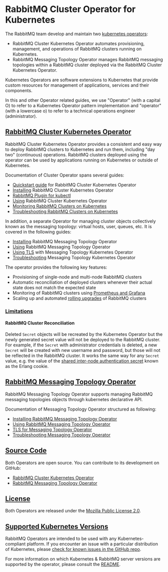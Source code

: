 # RabbitMQ Cluster Operator for Kubernetes

The RabbitMQ team develop and maintain two [kubernetes operators]((https://kubernetes.io/docs/concepts/extend-kubernetes/operator/)):

* RabbitMQ Cluster Kubernetes Operator automates provisioning, management, and operations of RabbitMQ clusters running on Kubernetes.
* RabbitMQ Messaging Topology Operator manages RabbitMQ messaging topologies within a RabbitMQ cluster deployed via the RabbitMQ Cluster Kubernetes Operator.

Kubernetes Operators are software extensions to Kubernetes that provide custom resources for management of applications,
services  and their components.

In this and other Operator related guides, we use "Operator" (with a capital O) to refer to a Kubernetes Operator
pattern implementation and "operator" (with a lowercase o) to refer to a technical operations
engineer (administrator).

## <a id='cluster-operator' class='anchor' href='#cluster-operator'>RabbitMQ Cluster Kubernetes Operator</a>

RabbitMQ Cluster Kubernetes Operator provides a consistent and easy way to deploy RabbitMQ clusters to Kubernetes and
run them, including "day two" (continuous) operations. RabbitMQ clusters deployed using the operator can be
used by applications running on Kubernetes or outside of Kubernetes.

Documentation of Cluster Operator spans several guides:

 * [Quickstart guide](quickstart-operator.html) for RabbitMQ Cluster Kubernetes Operator
 * [Installing](install-operator.html) RabbitMQ Cluster Kubernetes Operator
 * [RabbitMQ Plugin for kubectl](kubectl-plugin.html)
 * [Using](using-operator.html) RabbitMQ Cluster Kubernetes Operator
 * [Monitoring RabbitMQ Clusters on Kubernetes](operator-monitoring.html)
 * [Troubleshooting RabbitMQ Clusters on Kubernetes](troubleshooting-operator.html)

In addition, a separate Operator for managing cluster objects collectively
known as the messaging topology: virtual hosts, user, queues, etc.
It is covered in the following guides:

 * [Installing](install-topology-operator.html) RabbitMQ Messaging Topology Operator
 * [Using](using-topology-operator.html) RabbitMQ Messaging Topology Operator
 * [Using TLS](tls-topology-operator.html) with Messaging Topology Kubernetes Operator
 * [Troubleshooting](troubleshooting-topology-operator.html) Messaging Topology Kubernetes Operator

The operator provides the following key features:

* Provisioning of single-node and multi-node RabbitMQ clusters
* Automatic reconciliation of deployed clusters whenever their actual state does not match the expected state
* Monitoring of RabbitMQ clusters using [Prometheus and Grafana](/prometheus.html)
* Scaling up and automated [rolling upgrades](/upgrade.html) of RabbitMQ clusters

### <a id='limitations' class='anchor' href='#limitations'>Limitations</a>

#### RabbitMQ Cluster Reconciliation

Deleted `Secret` objects will be recreated by the Kubernetes Operator but the newly generated secret value will
not be deployed to the RabbitMQ cluster. For example, if the `Secret` with administrator credentials is deleted,
a new `Secret` will be created with new username and password, but those will not be reflected in the RabbitMQ cluster.
It works the same way for any `Secret` value, e.g. the value of the [shared inter-node authentication secret](/clustering.html#erlang-cookie)
known as the Erlang cookie.
 
## <a id='topology-operator' class='anchor' href='#topology-operator'>RabbitMQ Messaging Topology Operator</a>

RabbitMQ Messaging Topology Operator supports managing RabbitMQ messaging topologies objects through kubernetes declarative API.

Documentation of Messaging Topology Operator structured as following:

 * [Installing RabbitMQ Messaging Topology Operator](/kubernetes/operator/install-topology-operator.html)
 * [Using RabbitMQ Messaging Topology Operator](/kubernetes/operator/using-topology-operator.html)
 * [TLS for Messaging Topology Operator](/kubernetes/operator/tls-topology-operator.html)
 * [Troubleshooting Messaging Topology Operator](/kubernetes/operator/troubleshooting-topology-operator.html)

## <a id='source' class='anchor' href='#source'>Source Code</a>

Both Operators are open source. You can contribute to its development on GitHub:

* [RabbitMQ Cluster Kubernetes Operator](https://github.com/rabbitmq/cluster-operator)
* [RabbitMQ Messaging Topology Operator](https://github.com/rabbitmq/messaging-topology-operator)

## <a id='license' class='anchor' href='#license'>License</a>

Both Operators are released under the [Mozilla Public License 2.0](https://www.mozilla.org/en-US/MPL/2.0/).

## <a id='kubernetes-versions' class='anchor' href='#kubernetes-versions'>Supported Kubernetes Versions</a>

RabbitMQ Operators are intended to be used with any Kubernetes-compliant platform. If you encounter an issue with
a particular distribution of Kubernetes, please [check for known issues in the GitHub repo](https://github.com/rabbitmq/cluster-operator/issues).

For more information on which Kubernetes & RabbitMQ server versions are supported by the operator,
please consult the [README](https://github.com/rabbitmq/cluster-operator#supported-versions).
